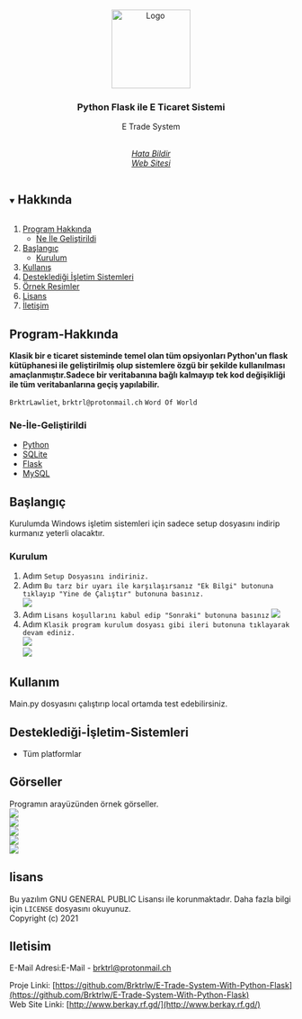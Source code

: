 



<br />
<p align="center">
  <a href="https://github.com/Brktrlw/E-Trade-System-With-Python-Flask">
    <img src="/images/icon.ico" alt="Logo" width="140" height="140">
  </a>

  <h3 align="center">Python Flask ile E Ticaret Sistemi</h3>

  <p align="center">
    E Trade System
    <br />
    <br />
    <p align="center"><address>
      <div align="center">
    <a href="mailto:brktrl@protonmail.ch">Hata Bildir</a>
    <br>
    <a href="http://www.berkay.rf.gd/" target="_blank">Web Sitesi</a>
    </div>
    </address>
    </p>
  </p>
</p>



<details open="open">
  <summary><h2 style="display: inline-block">Hakkında</h2></summary>
  <ol>
    <li>
      <a href="#Program-Hakkında">Program Hakkında</a>
      <ul>
        <li><a href="#Ne-İle-Geliştirildi">Ne İle Geliştirildi</a></li>
      </ul>
    </li>
    <li>
      <a href="#Başlangıç">Başlangıç</a>
      <ul>
        <li><a href="#Kurulum">Kurulum</a></li>
      </ul>
    </li>
    <li><a href="#Kullanım">Kullanış</a></li>
    <li><a href="#Desteklediği-İşletim-Sistemleri">Desteklediği İşletim Sistemleri</a>
    <li><a href="#Görseller">Örnek Resimler</a>
    <li><a href="#lisans">Lisans</a></li>
    <li><a href="#Iletisim">İletişim</a></li>
  </ol>
</details>

## Program-Hakkında

**Klasik bir e ticaret sisteminde temel olan tüm opsiyonları Python'un flask kütüphanesi ile geliştirilmiş olup sistemlere özgü bir şekilde kullanılması amaçlanmıştır.Sadece bir veritabanına bağlı kalmayıp tek kod değişikliği ile tüm veritabanlarına geçiş yapılabilir.**


`BrktrLawliet`,
`brktrl@protonmail.ch`
`Word Of World`


### Ne-İle-Geliştirildi

* [Python](https://www.python.org)
* [SQLite](https://www.sqlite.org/index.html)
* [Flask](https://flask.palletsprojects.com/en/2.0.x/)
* [MySQL](https://www.mysql.com)

## Başlangıç

Kurulumda Windows işletim sistemleri için sadece setup dosyasını indirip kurmanız yeterli olacaktır.


### Kurulum
1. Adım
`Setup Dosyasını indiriniz.`
2. Adım
`Bu tarz bir uyarı ile karşılaşırsanız "Ek Bilgi" butonuna tıklayıp "Yine de Çalıştır" butonuna basınız.`<br>
<img src="images/image.jpg"></img><br>
3. Adım
`Lisans koşullarını kabul edip "Sonraki" butonuna basınız`
<img src="images/lisans.PNG"></img><br>
4. Adım
`Klasik program kurulum dosyası gibi ileri butonuna tıklayarak devam ediniz.`<br>
<img src="images/lisans2.PNG"></img><br>
<img src="images/lisans3.PNG"></img><br>

## Kullanım

Main.py dosyasını çalıştırıp local ortamda test edebilirsiniz.

## Desteklediği-İşletim-Sistemleri
* Tüm platformlar

## Görseller
Programın arayüzünden örnek görseller.
<br>
<img src="images/Picture1.PNG"></img><br>
<img src="images/Picture2.PNG"></img><br>
<img src="images/Picture3.PNG"></img><br>
<img src="images/Picture4.PNG"></img><br>
<img src="images/Picture5.PNG"></img><br>
## lisans
Bu yazılım GNU GENERAL PUBLIC Lisansı ile korunmaktadır. Daha fazla bilgi için `LICENSE` dosyasını okuyunuz.
<br>Copyright (c) 2021 


## Iletisim

E-Mail Adresi:E-Mail - brktrl@protonmail.ch

Proje Linki: [https://github.com/Brktrlw/E-Trade-System-With-Python-Flask](https://github.com/Brktrlw/E-Trade-System-With-Python-Flask)<br>
Web Site Linki: [http://www.berkay.rf.gd/](http://www.berkay.rf.gd/)





